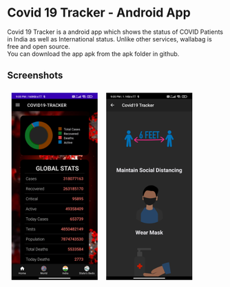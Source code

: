 # Covid 19 Tracker - Android App 

Covid 19 Tracker is a android app which shows the status of COVID Patients in India as well as International status. Unlike other services, wallabag is free and open source.  
You can download the app apk from the apk folder in github.

## Screenshots

[<img src="https://github.com/Shubhankar055/Covid19-Tracker/blob/master/Screenshot_2022-01-13-21-05-22-047_com.istiaque.covid19tracker.jpg" align="left"
width="200"
    hspace="10" vspace="10">](/readme/Wallabag%20Reading%20List.png)
[<img src="https://github.com/Shubhankar055/Covid19-Tracker/blob/master/Screenshot_2022-01-13-21-05-34-641_com.istiaque.covid19tracker.jpg" align="center"
width="200"
    hspace="10" vspace="10">](/readme/Wallabag%20Article%20View.png)
